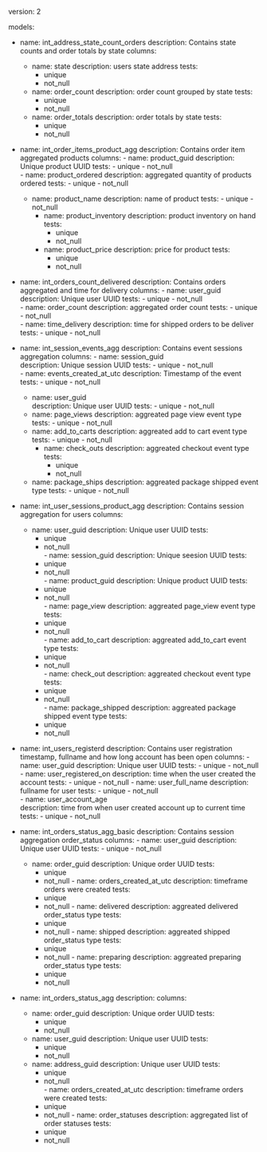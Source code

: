 version: 2

models:
  - name: int_address_state_count_orders 
    description: Contains state counts and order totals by state
    columns: 
      - name: state
        description: users state address
        tests:
          - unique
          - not_null
     - name: order_count
        description: order count grouped by state
        tests:
          - unique
          - not_null
      - name: order_totals
        description: order totals by state
        tests:
          - unique
          - not_null         

- name: int_order_items_product_agg
    description: Contains order item aggregated products
    columns: 
      - name: product_guid 
        description: Unique product UUID
        tests:
          - unique
          - not_null      
      - name: product_ordered
        description: aggregated quantity of products ordered
        tests:
          - unique
          - not_null                                                     
    - name: product_name
        description: name of product
        tests:
          - unique
          - not_null      
      - name: product_inventory
        description: product inventory on hand
        tests:
          - unique
          - not_null
      - name: product_price
        description: price for product
        tests:
          - unique
          - not_null  

- name: int_orders_count_delivered
    description: Contains orders aggregated and time for delivery
    columns: 
      - name: user_guid
        description: Unique user UUID
        tests:
          - unique
          - not_null  
      - name: order_count
        description: aggregated order count
        tests:
          - unique
          - not_null  
      - name: time_delivery
        description: time for shipped orders to be deliver
        tests:
          - unique
          - not_null                       

- name: int_session_events_agg
    description: Contains event sessions aggregation
    columns: 
      - name: session_guid  
        description: Unique session UUID
        tests:
          - unique
          - not_null     
      - name:  events_created_at_utc
        description: Timestamp of the event
        tests:
          - unique
          - not_null
   - name: user_guid    
        description: Unique user UUID
        tests:
          - unique
          - not_null     
    - name: page_views
        description: aggreated page view event type
        tests:
          - unique
          - not_null
   - name: add_to_carts
        description: aggreated add to cart event type
        tests:
          - unique
          - not_null     
      - name: check_outs
        description: aggreated checkout event type
        tests:
          - unique
          - not_null                          
    - name: package_ships
        description: aggreated package shipped event type
        tests:
          - unique
          - not_null    

- name: int_user_sessions_product_agg
    description: Contains session aggregation for users
    columns: 
     - name: user_guid
        description: Unique user UUID
        tests:
          - unique
          - not_null     
      - name: session_guid
        description: Unique seesion UUID
        tests:
          - unique
          - not_null  
      - name: product_guid
        description: Unique product UUID
        tests:
          - unique
          - not_null                     
      - name: page_view
        description: aggreated page_view event type
        tests:
          - unique
          - not_null     
      - name: add_to_cart
        description: aggreated add_to_cart event type
        tests:
          - unique
          - not_null           
      - name: check_out
        description: aggreated checkout event type
        tests:
          - unique
          - not_null     
      - name: package_shipped
        description: aggreated package shipped event type
        tests:
          - unique
          - not_null  

- name: int_users_registerd
    description: Contains user registration timestamp, fullname and how long account has been open
    columns: 
      - name: user_guid
        description: Unique user UUID
        tests:
          - unique
          - not_null     
      - name: user_registered_on
        description: time when the user created the account
        tests:
          - unique
          - not_null
      - name: user_full_name
        description: fullname for user
        tests:
          - unique
          - not_null   
      - name: user_account_age  
        description: time from when user created account up to current time
        tests:
          - unique
          - not_null                                             

- name: int_orders_status_agg_basic
    description: Contains session aggregation order_status
    columns: 
      - name: user_guid
        description:  Unique user UUID
        tests:
          - unique
          - not_null
     - name: order_guid
        description: Unique order UUID
        tests:
          - unique
          - not_null
      - name: orders_created_at_utc
        description: timeframe orders were created
        tests:
          - unique
          - not_null
      - name: delivered
        description: aggreated delivered order_status type
        tests:
          - unique
          - not_null
      - name: shipped
        description: aggreated shipped order_status type
        tests:
          - unique
          - not_null
      - name: preparing
        description: aggreated preparing order_status type
        tests:
          - unique
          - not_null                 

- name: int_orders_status_agg
    description: 
    columns: 
     - name: order_guid
        description: Unique order UUID
        tests:
          - unique
          - not_null
     - name: user_guid
        description:  Unique user UUID
        tests:
          - unique
          - not_null
     - name: address_guid
        description:  Unique user UUID
        tests:
          - unique
          - not_null         
      - name: orders_created_at_utc
        description: timeframe orders were created
        tests:
          - unique
          - not_null
      - name: order_statuses
        description: aggregated list of order statuses
        tests:
          - unique
          - not_null
     
       
       
               